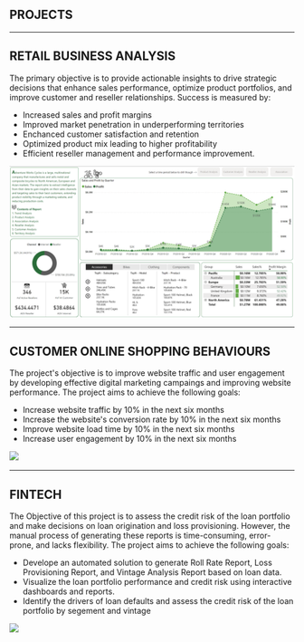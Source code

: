 ## PROJECTS
---
## RETAIL BUSINESS ANALYSIS

The primary objective is to provide actionable insights to drive strategic decisions that enhance sales performance, optimize product portfolios, and improve customer and reseller relationships. Success is measured by:
- Increased sales and profit margins
- Improved market penetration in underperforming territories
- Enchanced customer satisfaction and retention
- Optimized product mix leading to higher profitability
- Efficient reseller management and performance improvement.

<img src="Retail1.png"/>

---
## CUSTOMER ONLINE SHOPPING BEHAVIOURS 

The project's objective is to improve website traffic and user engagement by developing effective digital marketing campaings and improving website performance. The project aims to achieve the following goals:
- Increase website traffic by 10% in the next six months
- Increase the website's conversion rate by 10% in the next six months
- Improve website load time by 10% in the next six months
- Increase user engagement by 10% in the next six months
  
<img src="images/new_ra.png?raw=true"/>

---
## FINTECH

The Objective of this project is to assess the credit risk of the loan portfolio and make decisions on loan origination and loss provisioning. However, the manual process of generating these reports is time-consuming, error-prone, and lacks flexibility. The project aims to achieve the following goals:
- Develope an automated solution to generate Roll Rate Report, Loss Provisioning Report, and Vintage Analysis Report based on loan data.
- Visualize the loan portfolio performance and credit risk using interactive dashboards and reports.
- Identify the drivers of loan defaults and assess the credit risk of the loan portfolio by segement and vintage

<img src="images/new_ra.png?raw=true"/>






